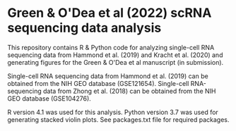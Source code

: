 # Green & O'Dea et al (2022) scRNA sequencing data analysis
This repository contains R &amp; Python code for analyzing single-cell RNA sequencing data from Hammond et al. (2019) and Kracht et al. (2020) and generating figures for the Green &amp; O'Dea et al manuscript (in submission). 

Single-cell RNA sequencing data from Hammond et al. (2019) can be obtained from the NIH GEO database (GSE121654). Single-cell RNA-sequencing data from Zhong et al. (2018) can be obtained from the NIH GEO database (GSE104276). 

R version 4.1 was used for this analysis. Python version 3.7 was used for generating stacked violin plots. See packages.txt file for required packages.

